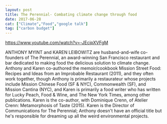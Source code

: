```yaml
---
layout: post
title: The Perennial- Combating climate change through food
date: 2017-06-28
cat: ["Climate","Food","google talk"]
tag: ["carbon budget"]
---
```


https://www.youtube.com/watch?v=-JEcipXVFgM

ANTHONY MYINT and KAREN LEIBOWITZ are husband-and-wife co-founders of The Perennial, an award-winning San Francisco restaurant and bar dedicated to making food the delicious solution to climate change. Anthony and Karen co-authored the memoir/cookbook Mission Street Food: Recipes and Ideas from an Improbable Restaurant (2011), and they  often work together, though Anthony is primarily a restaurateur whose projects include Mission Chinese Food (SF & NYC), Commonwealth (SF), and Mission Cantina (NYC), and Karen is primarily a food writer who has written for Lucky Peach, Food & Wine, and The New York Times, among other publications. Karen is the co-author, with Dominique Crenn, of Atelier Crenn: Metamorphosis of Taste (2015). Karen is the Director of Communications for The Perennial; Anthony doesn't have an official title but he's responsible for dreaming up all the weird environmental projects.